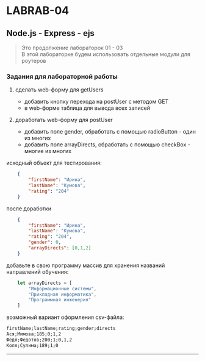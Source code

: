 # LABRAB-04  

## Node.js - Express - ejs  

> Это продолжение лабораторок 01 - 03  
> В этой лабораторке будем использовать отдельные модули для роутеров    

### Задания для лабораторной работы  

1) сделать web-форму для getUsers  
   - добавить кнопку перехода на postUser с методом GET  
   - в web-форме таблица для вывода всех записей  

2) доработать web-форму для postUser  
   - добавить поле gender, обработать с помощью radioButton - один из многих  
   - добавить поле arrayDirects, обработать с помощью checkBox - многие из многих  

исходный объект для тестирования:  

```json
    {
        "firstName": "Ирина",
        "lastName": "Кумова",
        "rating": "204"
    }
```

после доработки
```json
    {
        "firstName": "Ирина",
        "lastName": "Кумова",
        "rating": "204",
        "gender": 0,
        "arrayDirects": [0,1,2]
    }
```

добавьте в свою программу массив для хранения названий направлений обучения:  

```js
    let arrayDirects = [
        "Информационные системы",
        "Прикладная информатика",
        "Программная инженерия"
    ]
```

возможный вариант оформления csv-файла:  
```txt
firstName;lastName;rating;gender;directs
Ася;Мимова;185;0;1,2
Федя;Федотов;200;1;0,1,2
Коля;Сулима;189;1;0
```

---  
